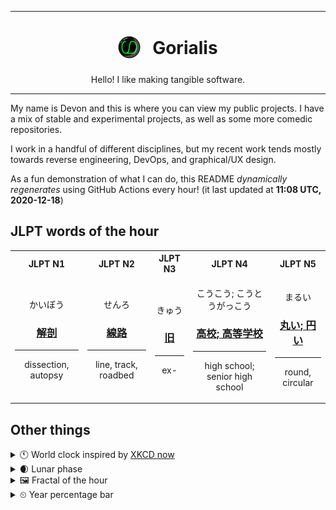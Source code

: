 ***

<h1 align="center">
<sub>
    <img src="readme/resources/avatar.png" height="36">
</sub>
&nbsp;
Gorialis
</h1>
<p align="center">
Hello! I like making tangible software.
</p>

***

My name is Devon and this is where you can view my public projects. I have a mix of stable and experimental projects, as well as some more comedic repositories.

I work in a handful of different disciplines, but my recent work tends mostly towards reverse engineering, DevOps, and graphical/UX design.

As a fun demonstration of what I can do, this README *dynamically regenerates* using GitHub Actions every hour! (it last updated at **11:08 UTC, 2020-12-18**)

<h2>JLPT words of the hour</h2>
<table>
    <tr>
        <th>JLPT N1</th>
        <th>JLPT N2</th>
        <th>JLPT N3</th>
        <th>JLPT N4</th>
        <th>JLPT N5</th>
    </tr>
    <tr>
        <td>
            <p align="center">かいぼう</p>
            <h3 align="center"><b><a href="https://jisho.org/search/%E8%A7%A3%E5%89%96">解剖</a></b></h3>
            <hr>
            <p align="center">dissection,<wbr> autopsy</p>
        </td>
        <td>
            <p align="center">せんろ</p>
            <h3 align="center"><b><a href="https://jisho.org/search/%E7%B7%9A%E8%B7%AF">線路</a></b></h3>
            <hr>
            <p align="center">line,<wbr> track,<wbr> roadbed</p>
        </td>
        <td>
            <p align="center">きゅう</p>
            <h3 align="center"><b><a href="https://jisho.org/search/%E6%97%A7">旧</a></b></h3>
            <hr>
            <p align="center">ex-</p>
        </td>
        <td>
            <p align="center">こうこう; こうとうがっこう</p>
            <h3 align="center"><b><a href="https://jisho.org/search/%E9%AB%98%E6%A0%A1%3B%20%E9%AB%98%E7%AD%89%E5%AD%A6%E6%A0%A1">高校; 高等学校</a></b></h3>
            <hr>
            <p align="center">high school;<br> senior high school</p>
        </td>
        <td>
            <p align="center">まるい</p>
            <h3 align="center"><b><a href="https://jisho.org/search/%E4%B8%B8%E3%81%84%3B%20%E5%86%86%E3%81%84">丸い; 円い</a></b></h3>
            <hr>
            <p align="center">round,<wbr> circular</p>
        </td>
    </tr>
</table>

<h2>Other things</h2>
<details>
<summary>🕚  World clock inspired by <a href="https://xkcd.com/now">XKCD now</a></summary>

> <img src="generated/now.png" width="512">

</details>
<details>
<summary>🌒 Lunar phase</summary>

The moon is approximately 14.86% through its phase (Waxing Crescent).

</details>
<details>
<summary>&#x1f5bc; Fractal of the hour</summary>

> <img src="generated/fractal.png" width="512">

</details>
<details>
<summary>&#x23f2; Year percentage bar</summary>
<pre><code>2020 [███████████████████▁] 96.30%</code></pre>
</details>
